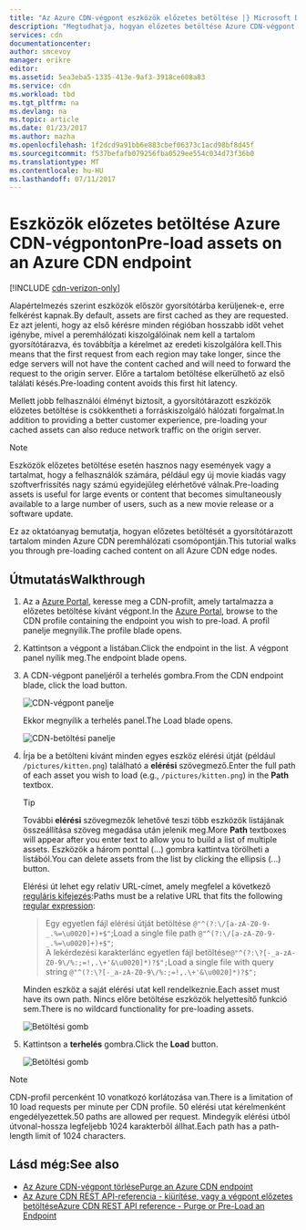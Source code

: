```yaml
---
title: "Az Azure CDN-végpont eszközök előzetes betöltése |} Microsoft Docs"
description: "Megtudhatja, hogyan előzetes betöltése Azure CDN-végpont gyorsítótárazott tartalmat."
services: cdn
documentationcenter: 
author: smcevoy
manager: erikre
editor: 
ms.assetid: 5ea3eba5-1335-413e-9af3-3918ce608a83
ms.service: cdn
ms.workload: tbd
ms.tgt_pltfrm: na
ms.devlang: na
ms.topic: article
ms.date: 01/23/2017
ms.author: mazha
ms.openlocfilehash: 1f2dcd9a91bb6e883cbef06373c1acd98bf8d45f
ms.sourcegitcommit: f537befafb079256fba0529ee554c034d73f36b0
ms.translationtype: MT
ms.contentlocale: hu-HU
ms.lasthandoff: 07/11/2017
---
```

# <a name="pre-load-assets-on-an-azure-cdn-endpoint"></a><span data-ttu-id="edb10-103">Eszközök előzetes betöltése Azure CDN-végponton</span><span class="sxs-lookup"><span data-stu-id="edb10-103">Pre-load assets on an Azure CDN endpoint</span></span>
[!INCLUDE [cdn-verizon-only](../../includes/cdn-verizon-only.md)]

<span data-ttu-id="edb10-104">Alapértelmezés szerint eszközök először gyorsítótárba kerüljenek-e, erre felkérést kapnak.</span><span class="sxs-lookup"><span data-stu-id="edb10-104">By default, assets are first cached as they are requested.</span></span> <span data-ttu-id="edb10-105">Ez azt jelenti, hogy az első kérésre minden régióban hosszabb időt vehet igénybe, mivel a peremhálózati kiszolgálóinak nem kell a tartalom gyorsítótárazva, és továbbítja a kérelmet az eredeti kiszolgálóra kell.</span><span class="sxs-lookup"><span data-stu-id="edb10-105">This means that the first request from each region may take longer, since the edge servers will not have the content cached and will need to forward the request to the origin server.</span></span> <span data-ttu-id="edb10-106">Előre a tartalom betöltése elkerülhető az első találati késés.</span><span class="sxs-lookup"><span data-stu-id="edb10-106">Pre-loading content avoids this first hit latency.</span></span>

<span data-ttu-id="edb10-107">Mellett jobb felhasználói élményt biztosít, a gyorsítótárazott eszközök előzetes betöltése is csökkentheti a forráskiszolgáló hálózati forgalmat.</span><span class="sxs-lookup"><span data-stu-id="edb10-107">In addition to providing a better customer experience, pre-loading your cached assets can also reduce network traffic on the origin server.</span></span>

> [!NOTE]
> <span data-ttu-id="edb10-108">Eszközök előzetes betöltése esetén hasznos nagy események vagy a tartalmat, hogy a felhasználók számára, például egy új movie kiadás vagy szoftverfrissítés nagy számú egyidejűleg elérhetővé válnak.</span><span class="sxs-lookup"><span data-stu-id="edb10-108">Pre-loading assets is useful for  large events or content that becomes simultaneously available to a large number of users, such as a new movie release or a software update.</span></span>
> 
> 

<span data-ttu-id="edb10-109">Ez az oktatóanyag bemutatja, hogyan előzetes betöltését a gyorsítótárazott tartalom minden Azure CDN peremhálózati csomópontján.</span><span class="sxs-lookup"><span data-stu-id="edb10-109">This tutorial walks you through pre-loading cached content on all Azure CDN edge nodes.</span></span>

## <a name="walkthrough"></a><span data-ttu-id="edb10-110">Útmutatás</span><span class="sxs-lookup"><span data-stu-id="edb10-110">Walkthrough</span></span>
1. <span data-ttu-id="edb10-111">Az a [Azure Portal](https://portal.azure.com), keresse meg a CDN-profilt, amely tartalmazza a előzetes betöltése kívánt végpont.</span><span class="sxs-lookup"><span data-stu-id="edb10-111">In the [Azure Portal](https://portal.azure.com), browse to the CDN profile containing the endpoint you wish to pre-load.</span></span>  <span data-ttu-id="edb10-112">A profil panelje megnyílik.</span><span class="sxs-lookup"><span data-stu-id="edb10-112">The profile blade opens.</span></span>
2. <span data-ttu-id="edb10-113">Kattintson a végpont a listában.</span><span class="sxs-lookup"><span data-stu-id="edb10-113">Click the endpoint in the list.</span></span>  <span data-ttu-id="edb10-114">A végpont panel nyílik meg.</span><span class="sxs-lookup"><span data-stu-id="edb10-114">The endpoint blade opens.</span></span>
3. <span data-ttu-id="edb10-115">A CDN-végpont paneljéről a terhelés gombra.</span><span class="sxs-lookup"><span data-stu-id="edb10-115">From the CDN endpoint blade, click the load button.</span></span>
   
    ![CDN-végpont panelje](./media/cdn-preload-endpoint/cdn-endpoint-blade.png)
   
    <span data-ttu-id="edb10-117">Ekkor megnyílik a terhelés panel.</span><span class="sxs-lookup"><span data-stu-id="edb10-117">The Load blade opens.</span></span>
   
    ![CDN-betöltési panelje](./media/cdn-preload-endpoint/cdn-load-blade.png)
4. <span data-ttu-id="edb10-119">Írja be a betölteni kívánt minden egyes eszköz elérési útját (például `/pictures/kitten.png`) található a **elérési** szövegmező.</span><span class="sxs-lookup"><span data-stu-id="edb10-119">Enter the full path of each asset you wish to load (e.g., `/pictures/kitten.png`) in the **Path** textbox.</span></span>
   
   > [!TIP]
   > <span data-ttu-id="edb10-120">További **elérési** szövegmezők lehetővé teszi több eszközök listájának összeállítása szöveg megadása után jelenik meg.</span><span class="sxs-lookup"><span data-stu-id="edb10-120">More **Path** textboxes will appear after you enter text to allow you to build a list of multiple assets.</span></span>  <span data-ttu-id="edb10-121">Eszközök a három ponttal (…) gombra kattintva törölheti a listából.</span><span class="sxs-lookup"><span data-stu-id="edb10-121">You can delete assets from the list by clicking the ellipsis (...) button.</span></span>
   > 
   > <span data-ttu-id="edb10-122">Elérési út lehet egy relatív URL-címet, amely megfelel a következő [reguláris kifejezés](https://msdn.microsoft.com/library/az24scfc.aspx):</span><span class="sxs-lookup"><span data-stu-id="edb10-122">Paths must be a relative URL that fits the following [regular expression](https://msdn.microsoft.com/library/az24scfc.aspx):</span></span>  
   > ><span data-ttu-id="edb10-123">Egy egyetlen fájl elérési útját betöltése `@"^(?:\/[a-zA-Z0-9-_.%=\u0020]+)+$"`;</span><span class="sxs-lookup"><span data-stu-id="edb10-123">Load a single file path `@"^(?:\/[a-zA-Z0-9-_.%=\u0020]+)+$"`;</span></span>  
   > ><span data-ttu-id="edb10-124">A lekérdezési karakterlánc egyetlen fájl betöltése`@"^(?:\?[-_a-zA-Z0-9\/%:;=!,.\+'&\u0020]*)?$";`</span><span class="sxs-lookup"><span data-stu-id="edb10-124">Load a single file with query string `@"^(?:\?[-_a-zA-Z0-9\/%:;=!,.\+'&\u0020]*)?$";`</span></span>  
   > 
   > <span data-ttu-id="edb10-125">Minden eszköz a saját elérési utat kell rendelkeznie.</span><span class="sxs-lookup"><span data-stu-id="edb10-125">Each asset must have its own path.</span></span>  <span data-ttu-id="edb10-126">Nincs előre betöltése eszközök helyettesítő funkció sem.</span><span class="sxs-lookup"><span data-stu-id="edb10-126">There is no wildcard functionality for pre-loading assets.</span></span>
   > 
   > 
   
    ![Betöltési gomb](./media/cdn-preload-endpoint/cdn-load-paths.png)
5. <span data-ttu-id="edb10-128">Kattintson a **terhelés** gombra.</span><span class="sxs-lookup"><span data-stu-id="edb10-128">Click the **Load** button.</span></span>
   
    ![Betöltési gomb](./media/cdn-preload-endpoint/cdn-load-button.png)

> [!NOTE]
> <span data-ttu-id="edb10-130">CDN-profil percenként 10 vonatkozó korlátozása van.</span><span class="sxs-lookup"><span data-stu-id="edb10-130">There is a limitation of 10 load requests per minute per CDN profile.</span></span> <span data-ttu-id="edb10-131">50 elérési utat kérelmenként engedélyezettek.</span><span class="sxs-lookup"><span data-stu-id="edb10-131">50 paths are allowed per request.</span></span> <span data-ttu-id="edb10-132">Mindegyik elérési útból útvonal-hossza legfeljebb 1024 karakterből állhat.</span><span class="sxs-lookup"><span data-stu-id="edb10-132">Each path has a path-length limit of 1024 characters.</span></span>
> 
> 

## <a name="see-also"></a><span data-ttu-id="edb10-133">Lásd még:</span><span class="sxs-lookup"><span data-stu-id="edb10-133">See also</span></span>
* [<span data-ttu-id="edb10-134">Az Azure CDN-végpont törlése</span><span class="sxs-lookup"><span data-stu-id="edb10-134">Purge an Azure CDN endpoint</span></span>](cdn-purge-endpoint.md)
* [<span data-ttu-id="edb10-135">Az Azure CDN REST API-referencia - kiürítése, vagy a végpont előzetes betöltése</span><span class="sxs-lookup"><span data-stu-id="edb10-135">Azure CDN REST API reference - Purge or Pre-Load an Endpoint</span></span>](https://msdn.microsoft.com/library/mt634451.aspx)


